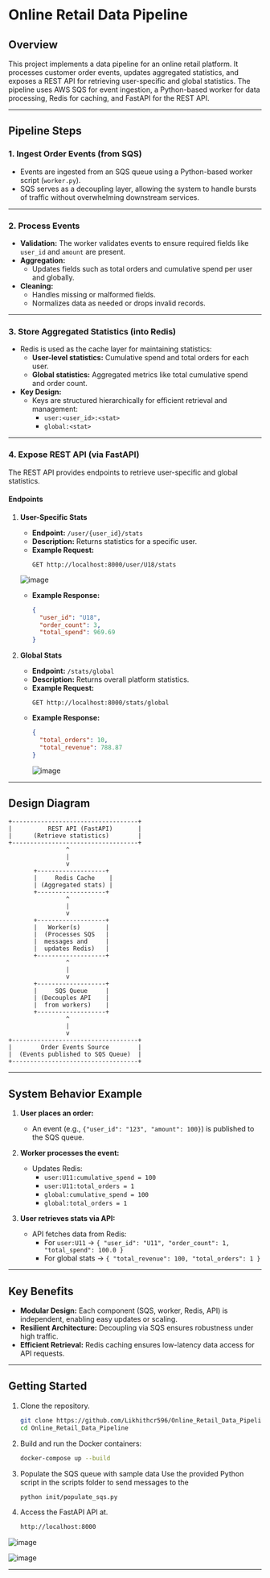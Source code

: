 # Online Retail Data Pipeline

## Overview
This project implements a data pipeline for an online retail platform. It processes customer order events, updates aggregated statistics, and exposes a REST API for retrieving user-specific and global statistics. The pipeline uses AWS SQS for event ingestion, a Python-based worker for data processing, Redis for caching, and FastAPI for the REST API.

---

## Pipeline Steps

### 1. **Ingest Order Events (from SQS)**
- Events are ingested from an SQS queue using a Python-based worker script (`worker.py`).
- SQS serves as a decoupling layer, allowing the system to handle bursts of traffic without overwhelming downstream services.

---

### 2. **Process Events**
- **Validation:** The worker validates events to ensure required fields like `user_id` and `amount` are present.
- **Aggregation:**
  - Updates fields such as total orders and cumulative spend per user and globally.
- **Cleaning:**
  - Handles missing or malformed fields.
  - Normalizes data as needed or drops invalid records.

---

### 3. **Store Aggregated Statistics (into Redis)**
- Redis is used as the cache layer for maintaining statistics:
  - **User-level statistics:** Cumulative spend and total orders for each user.
  - **Global statistics:** Aggregated metrics like total cumulative spend and order count.
- **Key Design:**
  - Keys are structured hierarchically for efficient retrieval and management:
    - `user:<user_id>:<stat>`
    - `global:<stat>`

---

### 4. **Expose REST API (via FastAPI)**

The REST API provides endpoints to retrieve user-specific and global statistics.

#### **Endpoints**

1. **User-Specific Stats**  
   - **Endpoint:** `/user/{user_id}/stats`  
   - **Description:** Returns statistics for a specific user.  
   - **Example Request:**  
     ```
     GET http://localhost:8000/user/U18/stats
     ```  

    ![image](https://github.com/user-attachments/assets/cdfd3603-85ce-4e41-a358-971bbd0b9fe2)


   - **Example Response:**  
     ```json
     {
       "user_id": "U18",
       "order_count": 3,
       "total_spend": 969.69
     }
     ```

2. **Global Stats**  
   - **Endpoint:** `/stats/global`  
   - **Description:** Returns overall platform statistics.  
   - **Example Request:**  
     ```
     GET http://localhost:8000/stats/global
     ```  
   - **Example Response:**  
     ```json
     {
       "total_orders": 10,
       "total_revenue": 788.87
     }
     ```
      ![image](https://github.com/user-attachments/assets/d85c767e-f9ef-46fa-9956-29d8f474e4b9)


---

## Design Diagram
```
+-----------------------------------+
|          REST API (FastAPI)       |
|      (Retrieve statistics)        |
+-----------------------------------+
                ^
                |
                v
       +-------------------+
       |     Redis Cache    |
       | (Aggregated stats) |
       +-------------------+
                ^
                |
                v
       +-------------------+
       |   Worker(s)       |
       |  (Processes SQS   |
       |  messages and     |
       |  updates Redis)   |
       +-------------------+
                ^
                |
                v
       +-------------------+
       |     SQS Queue     |
       | (Decouples API    |
       |  from workers)    |
       +-------------------+
                ^
                |
                v
+-----------------------------------+
|        Order Events Source        |
|  (Events published to SQS Queue)  |
+-----------------------------------+
```


---

## System Behavior Example

1. **User places an order:**
   - An event (e.g., `{"user_id": "123", "amount": 100}`) is published to the SQS queue.

2. **Worker processes the event:**
   - Updates Redis:
     - `user:U11:cumulative_spend = 100`
     - `user:U11:total_orders = 1`
     - `global:cumulative_spend = 100`
     - `global:total_orders = 1`

3. **User retrieves stats via API:**
   - API fetches data from Redis:
     - For `user:U11` → `{
  "user_id": "U11",
  "order_count": 1,
  "total_spend": 100.0
}`
     - For global stats → `{ "total_revenue": 100, "total_orders": 1 }`

---

## Key Benefits
- **Modular Design:** Each component (SQS, worker, Redis, API) is independent, enabling easy updates or scaling.
- **Resilient Architecture:** Decoupling via SQS ensures robustness under high traffic.
- **Efficient Retrieval:** Redis caching ensures low-latency data access for API requests.

---

## Getting Started
1. Clone the repository.
   ```bash
   git clone https://github.com/Likhithcr596/Online_Retail_Data_Pipeline.git
   cd Online_Retail_Data_Pipeline
3. Build and run the Docker containers:
   ```bash
   docker-compose up --build
   ```
4. Populate the SQS queue with sample data
Use the provided Python script in the scripts folder to send messages to the
   ```bash
   python init/populate_sqs.py
   ```
5. Access the FastAPI API at.
   ```bash
   http://localhost:8000
   ```
![image](https://github.com/user-attachments/assets/250d0d47-f10f-4993-8325-c27595b3301e)


![image](https://github.com/user-attachments/assets/ef6739e3-a6f2-4c7b-b83f-f5e95f36cdfd)

---

